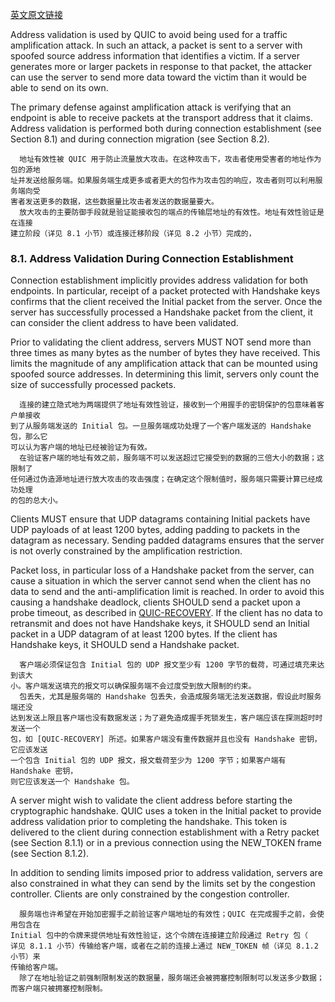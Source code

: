 
  [英文原文链接](https://tools.ietf.org/html/draft-ietf-quic-transport-24#section-8.1)   

   Address validation is used by QUIC to avoid being used for a traffic amplification attack.  In such an attack, a packet is sent to a server with spoofed source address information that identifies a victim. If a server generates more or larger packets in response to that packet, the attacker can use the server to send more data toward the victim than it would be able to send on its own.

   The primary defense against amplification attack is verifying that an endpoint is able to receive packets at the transport address that it claims.  Address validation is performed both during connection establishment (see Section 8.1) and during connection migration (see Section 8.2).

      地址有效性被 QUIC 用于防止流量放大攻击。在这种攻击下，攻击者使用受害者的地址作为包的源地
    址并发送给服务端。如果服务端生成更多或者更大的包作为攻击包的响应，攻击者则可以利用服务端向受
    害者发送更多的数据，这些数据量比攻击者发送的数据量要大。
      放大攻击的主要防御手段就是验证能接收包的端点的传输层地址的有效性。地址有效性验证是在连接
    建立阶段（详见 8.1 小节）或连接迁移阶段（详见 8.2 小节）完成的，

### 8.1.  Address Validation During Connection Establishment

   Connection establishment implicitly provides address validation for both endpoints.  In particular, receipt of a packet protected with  Handshake keys confirms that the client received the Initial packet from the server.  Once the server has successfully processed a Handshake packet from the client, it can consider the client address to have been validated.

   Prior to validating the client address, servers MUST NOT send more than three times as many bytes as the number of bytes they have received.  This limits the magnitude of any amplification attack that can be mounted using spoofed source addresses.  In determining this limit, servers only count the size of successfully processed packets.
   
      连接的建立隐式地为两端提供了地址有效性验证，接收到一个用握手的密钥保护的包意味着客户单接收
    到了从服务端发送的 Initial 包。一旦服务端成功处理了一个客户端发送的 Handshake 包，那么它
    可以认为客户端的地址已经被验证为有效。
      在验证客户端的地址有效之前，服务端不可以发送超过它接受到的数据的三倍大小的数据；这限制了
    任何通过伪造源地址进行放大攻击的攻击强度；在确定这个限制值时，服务端只需要计算已经成功处理
    的包的总大小。

   Clients MUST ensure that UDP datagrams containing Initial packets have UDP payloads of at least 1200 bytes, adding padding to packets in the datagram as necessary.  Sending padded datagrams ensures that the server is not overly constrained by the amplification  restriction.

   Packet loss, in particular loss of a Handshake packet from the server, can cause a situation in which the server cannot send when the client has no data to send and the anti-amplification limit is reached. In order to avoid this causing a handshake deadlock, clients SHOULD send a packet upon a probe timeout, as described in [QUIC-RECOVERY](https://tools.ietf.org/html/draft-ietf-quic-recovery-24). If the client has no data to retransmit and does not have Handshake keys, it SHOULD send an Initial packet in a UDP
 datagram of at least 1200 bytes.  If the client has Handshake keys, it SHOULD send a Handshake packet.

      客户端必须保证包含 Initial 包的 UDP 报文至少有 1200 字节的载荷，可通过填充来达到该大
    小。客户端发送填充的报文可以确保服务端不会过度受到放大限制的约束。
      包丢失，尤其是服务端的 Handshake 包丢失，会造成服务端无法发送数据，假设此时服务端还没
    达到发送上限且客户端也没有数据发送；为了避免造成握手死锁发生，客户端应该在探测超时时发送一个
    包，如 [QUIC-RECOVERY] 所述。如果客户端没有重传数据并且也没有 Handshake 密钥，它应该发送
    一个包含 Initial 包的 UDP 报文，报文载荷至少为 1200 字节；如果客户端有 Handshake 密钥，
    则它应该发送一个 Handshake 包。 

   A server might wish to validate the client address before starting the cryptographic handshake.  QUIC uses a token in the Initial packet to provide address validation prior to completing the handshake.
   This token is delivered to the client during connection establishment with a Retry packet (see Section 8.1.1) or in a previous connection using the NEW_TOKEN frame (see Section 8.1.2).
   
 In addition to sending limits imposed prior to address validation, servers are also constrained in what they can send by the limits set  by the congestion controller.  Clients are only constrained by the  congestion controller.

      服务端也许希望在开始加密握手之前验证客户端地址的有效性；QUIC 在完成握手之前，会使用包含在
    Initial 包中的令牌来提供地址有效性验证，这个令牌在连接建立阶段通过 Retry 包（
    详见 8.1.1 小节）传输给客户端，或者在之前的连接上通过 NEW_TOKEN 帧（详见 8.1.2 小节）来
    传输给客户端。
      除了在地址验证之前强制限制发送的数据量，服务端还会被拥塞控制限制可以发送多少数据；
    而客户端只被拥塞控制限制。

